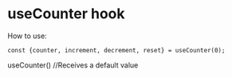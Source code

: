 # useCounter hook

How to use:

```
const {counter, increment, decrement, reset} = useCounter(0);
```

useCounter() //Receives a default value